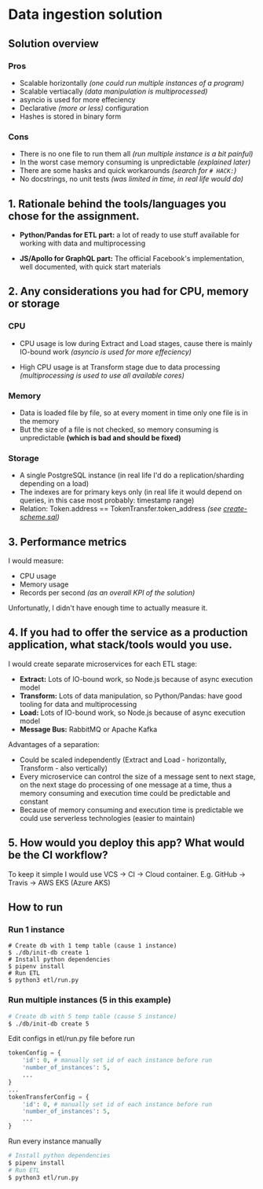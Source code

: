 # Data ingestion solution

## Solution overview
### Pros
* Scalable horizontally _(one could run multiple instances of a program)_
* Scalable vertiacally _(data manipulation is multiprocessed)_
* asyncio is used for more effeciency
* Declarative _(more or less)_ configuration
* Hashes is stored in binary form
### Cons
* There is no one file to run them all _(run multiple instance is a bit painful)_
* In the worst case memory consuming is unpredictable _(explained later)_
* There are some hasks and quick workarounds _(search for `# HACK:`)_
* No docstrings, no unit tests _(was limited in time, in real life would do)_

## 1. Rationale behind the tools/languages you chose for the assignment.
* __Python/Pandas for ETL part:__ a lot of ready to use stuff available for working with data and multiprocessing

* __JS/Apollo for GraphQL part:__ The official Facebook's implementation, well documented, with quick start materials

## 2. Any considerations you had for CPU, memory or storage
### CPU
* CPU usage is low during Extract and Load stages, cause there is mainly IO-bound work _(asyncio is used for more effeciency)_

* High CPU usage is at Transform stage due to data processing _(multiprocessing is used to use all available cores)_

### Memory
* Data is loaded file by file, so at every moment in time only one file is in the memory
* But the size of a file is not checked, so memory consuming is unpredictable __(which is bad and should be fixed)__

### Storage
* A single PostgreSQL instance (in real life I'd do a replication/sharding depending on a load)
* The indexes are for primary keys only (in real life it would depend on queries, in this case most probably: timestamp range)
* Relation: Token.address == TokenTransfer.token_address _(see [create-scheme.sql](db/create-scheme.sql))_

## 3. Performance metrics
I would measure:
* CPU usage
* Memory usage
* Records per second _(as an overall KPI of the solution)_

Unfortunatly, I didn't have enough time to actually measure it.

## 4. If you had to offer the service as a production application, what stack/tools would you use.
I would create separate microservices for each ETL stage:
* __Extract:__ Lots of IO-bound work, so Node.js because of async execution model
* __Transform:__ Lots of data manipulation, so Python/Pandas: have good tooling for data and multiprocessing
* __Load:__ Lots of IO-bound work, so Node.js because of async execution model
* __Message Bus:__ RabbitMQ or Apache Kafka

Advantages of a separation:
* Could be scaled independently (Extract and Load - horizontally, Transform - also vertically)
* Every microservice can control the size of a message sent to next stage, on the next stage do processing of one message at a time, thus a memory consuming and execution time could be predictable and constant
* Because of memory consuming and execution time is predictable we could use serverless technologies (easier to maintain)

## 5. How would you deploy this app? What would be the CI workflow?
To keep it simple I would use VCS -> CI -> Cloud container. E.g. GitHub -> Travis -> AWS EKS (Azure AKS)


## How to run
### Run 1 instance

```
# Create db with 1 temp table (cause 1 instance)
$ ./db/init-db create 1
# Install python dependencies
$ pipenv install
# Run ETL
$ python3 etl/run.py
```

### Run multiple instances (5 in this example)
```sh
# Create db with 5 temp table (cause 5 instance)
$ ./db/init-db create 5
```
Edit configs in etl/run.py file before run
```python
tokenConfig = {
    'id': 0, # manually set id of each instance before run
    'number_of_instances': 5,
    ...
}
...
tokenTransferConfig = {
    'id': 0, # manually set id of each instance before run
    'number_of_instances': 5,
    ...
}
```
Run every instance manually
```sh
# Install python dependencies
$ pipenv install
# Run ETL
$ python3 etl/run.py
```
